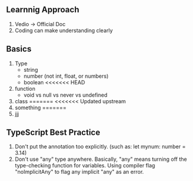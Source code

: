 ## Learnnig Approach
1. Vedio -> Official Doc
2. Coding can make understanding clearly

## Basics
1. Type
   - string
   - number (not int, float, or numbers)
   - boolean
<<<<<<< HEAD
2. function
   - void vs null vs never vs undefined
3. class
=======
<<<<<<< Updated upstream
2. something
=======
2. jjj

## TypeScript Best Practice
1. Don't put the annotation too explicitly. (such as: let mynum: number = 3.14)
2. Don't use "any" type anywhere. Basically, "any" means turning off the type-checking function for variables. Using compiler flag "noImplicitAny" to flag any implicit "any" as an error.